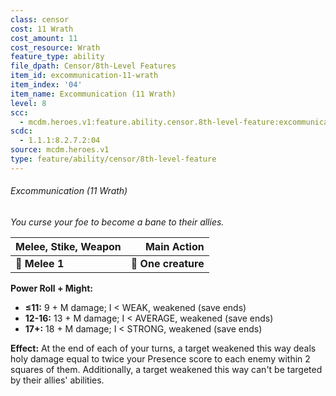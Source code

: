 ```yaml
---
class: censor
cost: 11 Wrath
cost_amount: 11
cost_resource: Wrath
feature_type: ability
file_dpath: Censor/8th-Level Features
item_id: excommunication-11-wrath
item_index: '04'
item_name: Excommunication (11 Wrath)
level: 8
scc:
  - mcdm.heroes.v1:feature.ability.censor.8th-level-feature:excommunication-11-wrath
scdc:
  - 1.1.1:8.2.7.2:04
source: mcdm.heroes.v1
type: feature/ability/censor/8th-level-feature
---
```


###### Excommunication (11 Wrath)

*You curse your foe to become a bane to their allies.*

| **Melee, Stike, Weapon** |     **Main Action** |
| ------------------------ | ------------------: |
| **📏 Melee 1**           | **🎯 One creature** |

**Power Roll + Might:**

- **≤11:** 9 + M damage; I < WEAK, weakened (save ends)
- **12-16:** 13 + M damage; I < AVERAGE, weakened (save ends)
- **17+:** 18 + M damage; I < STRONG, weakened (save ends)

**Effect:** At the end of each of your turns, a target weakened this way deals holy damage equal to twice your Presence score to each enemy within 2 squares of them. Additionally, a target weakened this way can't be targeted by their allies' abilities.
